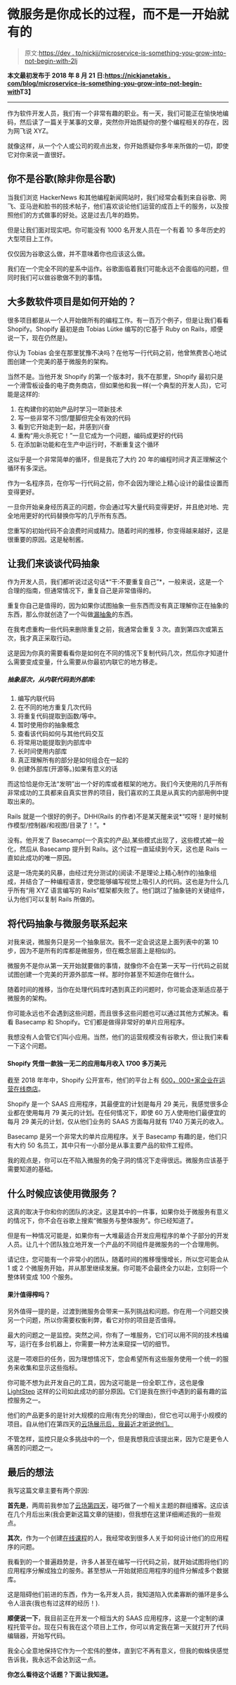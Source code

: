# 微服务是你成长的过程，而不是一开始就有的

> 原文:[https://dev . to/nickjj/microservice-is-something-you-grow-into-not-begin-with-2lj](https://dev.to/nickjj/microservices-are-something-you-grow-into-not-begin-with-2llj)

**本文最初发布于 2018 年 8 月 21 日:[https://nickjanetakis . com/blog/microservice-is-something-you-grow-into-not-begin-with](https://nickjanetakis.com/blog/microservices-are-something-you-grow-into-not-begin-with)T3】**

* * *

作为软件开发人员，我们有一个非常有趣的职业。有一天，我们可能正在愉快地编码，然后读了一篇关于某事的文章，突然你开始质疑你的整个编程相关的存在，因为网飞说 XYZ。

就像这样，从一个个人或公司的观点出发，你开始质疑你多年来所做的一切，即使它对你来说一直很好。

## 你不是谷歌(除非你是谷歌)

当我们浏览 HackerNews 和其他编程新闻网站时，我们经常会看到来自谷歌、网飞、亚马逊和脸书的技术帖子，他们喜欢谈论他们运营的成百上千的服务，以及按照他们的方式做事的好处。这是过去几年的趋势。

但是让我们面对现实吧。你可能没有 1000 名开发人员在一个有着 10 多年历史的大型项目上工作。

仅仅因为谷歌这么做，并不意味着你也应该这么做。

我们在一个完全不同的星系中运作。谷歌面临着我们可能永远不会面临的问题，但同时我们可以做谷歌做不到的事情。

## 大多数软件项目是如何开始的？

很多项目都是从一个人开始做所有的编程工作。有一百万个例子，但是让我们看看 Shopify。Shopify 最初是由 Tobias Lütke 编写的(它基于 Ruby on Rails，顺便说一下，现在仍然是)。

你认为 Tobias 会坐在那里犹豫不决吗？在他写一行代码之前，他曾煞费苦心地试图创建一个完美的基于微服务的架构。

当然不是。当他开发 Shopify 的第一个版本时，我不在那里，Shopify 最初只是一个滑雪板设备的电子商务商店，但如果他和我一样(一个典型的开发人员)，它可能是这样的:

1.  在构建你的初始产品时学习一项新技术
2.  写一些非常不习惯/蹩脚但完全有效的代码
3.  看到它开始走到一起，并感到兴奋
4.  重构“用火杀死它！”一旦它成为一个问题，编码成更好的代码
5.  在添加新功能和在生产中运行时，不断重复这个循环

这似乎是一个非常简单的循环，但是我花了大约 20 年的编程时间才真正理解这个循环有多深远。

作为一名程序员，在你写一行代码之前，你不会因为理论上精心设计的最佳设置而变得更好。

一旦你开始亲身经历真正的问题，你会通过写大量代码变得更好，并且绝对地、完全地用更好的代码替换你写的几乎所有东西。

您重写的初始代码不会浪费时间或精力。随着时间的推移，你变得越来越好，这是很重要的原因。这是秘制酱。

## 让我们来谈谈代码抽象

作为开发人员，我们都听说过这句话*“干:不要重复自己”*，一般来说，这是一个合理的指南，但通常情况下，重复自己是非常值得的。

重复你自己是值得的，因为如果你试图抽象一些东西而没有真正理解你正在抽象的东西，那么你就创造了一个叫做[漏抽象](https://www.joelonsoftware.com/2002/11/11/the-law-of-leaky-abstractions/)的东西。

在我考虑重构一些代码来删除重复之前，我通常会重复 3 次。直到第四次或第五次，我才真正采取行动。

这是因为你真的需要看看你是如何在不同的情况下复制代码几次，然后你才知道什么需要变成变量，什么需要从你最初内联它的地方移走。

##### 抽象层次，从内联代码到外部库:

1.  编写内联代码
2.  在不同的地方重复几次代码
3.  将重复代码提取到函数/等中。
4.  暂时使用你的抽象概念
5.  查看该代码如何与其他代码交互
6.  将常用功能提取到内部库中
7.  长时间使用内部库
8.  真正理解所有的部分是如何组合在一起的
9.  创建外部库(开源等。)如果有意义的话

而这恰恰是你无法“发明”出一个好的库或者框架的地方。我们今天使用的几乎所有非常成功的工具都来自真实世界的项目，我们喜欢的工具是从真实的内部用例中提取出来的。

Rails 就是一个很好的例子。DHH(Rails 的作者)不是某天醒来说*“哎呀！是时候制作模型/控制器/和视图/目录了！”。*

没有。他开发了 Basecamp(一个真实的产品),某些模式出现了，这些模式被一般化，然后从 Basecamp 提升到 Rails。这个过程一直延续到今天，这也是 Rails 一直如此成功的唯一原因。

这是一场完美的风暴，由经过充分测试的(阅读:不是理论上精心制作的)抽象组成，并结合了一种编程语言，使您能够编写视觉上吸引人的代码。这也是为什么几乎所有“用 XYZ 语言编写的 Rails”框架都失败了。他们跳过了抽象链的关键组件，认为他们可以复制 Rails 所做的。

## 将代码抽象与微服务联系起来

对我来说，微服务只是另一个抽象层次。我不一定会说这是上面列表中的第 10 步，因为不是所有的库都是微服务，但在概念层面上是相似的。

微服务不是你从第一天开始就要做的事情，就像你不会在第一天写一行代码之前就试图创建一个完美的开源外部库一样。那时你甚至不知道你在做什么。

随着时间的推移，当你在处理代码库时遇到真正的问题时，你可能会逐渐适应基于微服务的架构。

你可能永远也不会遇到这些问题，而且很多这些问题也可以通过其他方式解决。看看 Basecamp 和 Shopify。它们都是做得非常好的单片应用程序。

我想没有人会管它们叫小应用。当然，他们的运营规模没有谷歌大，但让我们来看一下这个问题。

#### Shopify 凭借一款独一无二的应用每月收入 1700 多万美元

截至 2018 年年中，Shopify 公开宣布，他们的平台上有 [600，000+家企业在运营在线商店](https://stackshare.io/shopify/e-commerce-at-scale-inside-shopifys-tech-stack)。

Shopify 是一个 SAAS 应用程序，其最便宜的计划是每月 29 美元，我感觉很多企业都在使用每月 79 美元的计划。在任何情况下，即使 60 万人使用他们最便宜的每月 29 美元的计划，仅从他们业务的 SAAS 方面每月就有 1740 万美元的收入。

Basecamp 是另一个非常大的单片应用程序。关于 Basecamp 有趣的是，他们只有大约 50 名员工，其中只有一小部分是从事主要产品的软件工程师。

我的观点是，你可以在不陷入微服务的兔子洞的情况下走得很远。微服务应该基于需要知道的基础。

## 什么时候应该使用微服务？

这真的取决于你和你的团队的决定。这是其中的一件事，如果你处于微服务有意义的情况下，你不会在谷歌上搜索“微服务与整体服务”。你已经知道了。

但是有一种情况可能是，如果你有一大堆最适合开发应用程序的单个子部分的开发人员。让几十个团队独立地开发一个产品的不同组件是微服务的一个合理用例。

请记住，您可能有一个非常小的团队，随着时间的推移慢慢增长，所以您可能会从 1 或 2 个微服务开始，并从那里继续发展。你可能不会最终全力以赴，立刻将一个整体转变成 100 个服务。

#### 果汁值得榨吗？

另外值得一提的是，过渡到微服务会带来一系列挑战和问题。你在用一个问题交换另一个问题，所以你需要权衡利弊，看它对你的项目是否值得。

最大的问题之一是监控。突然之间，你有了一堆服务，它们可以用不同的技术栈编写，运行在多台机器上，你需要一种方法来窥探一切的细节。

这是一项艰巨的任务，因为理想情况下，您会希望所有这些服务使用一个统一的服务来收集和显示这些指标。

你可能不想为此开发自己的工具，因为这可能是一份全职工作，这也是像 [LightStep](https://lightstep.com/) 这样的公司如此成功的部分原因。它们是我在旅行中遇到的最有趣的监控服务之一。

他们的产品更多的是针对大规模的应用(有充分的理由)，但它也可以用于小规模的项目。自从他们在第四天的[云场展示后，我最近才听说他们。](https://nickjanetakis.com/blog/coming-back-to-cloud-field-day-for-the-second-time)

不管怎样，监控只是众多挑战中的一个，但是我想我应该提出来，因为它是更令人痛苦的问题之一。

## 最后的想法

我写这篇文章主要有两个原因:

**首先是**，两周前我参加了[云场第四天](https://nickjanetakis.com/blog/coming-back-to-cloud-field-day-for-the-second-time)，碰巧做了一个相关主题的群组播客。这应该在几个月后出来(我会更新这篇文章的链接)，但我想在这里详细阐述我的一些观点。

**其次**，作为一个创建[在线课程](https://nickjanetakis.com/courses/)的人，我经常收到很多人关于如何设计他们的应用程序的问题。

我看到的一个普遍趋势是，许多人甚至在编写一行代码之前，就开始试图将他们的应用程序分解成独立的服务。甚至想从一开始就把应用程序的组件分解成多个数据库。

这是阻碍他们前进的东西，作为一名开发人员，我知道陷入优柔寡断的循环是多么令人沮丧(我也有过这样的经历！).

**顺便说一下**，我目前正在开发一个相当大的 SAAS 应用程序，这是一个定制的课程托管平台。现在只有我在这个项目上工作，你可以肯定我在第一天就打开了代码编辑器，开始写代码。

我全心全意地保持它作为一个宏伟的整体，直到它不再有意义，但我的蜘蛛侠感觉告诉我，我永远不会达到这一点。

**你怎么看待这个话题？下面让我知道。**